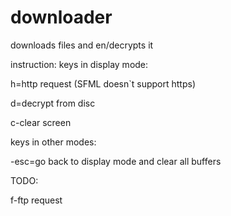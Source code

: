 # downloader
downloads files and en/decrypts it


instruction:
keys in display mode:

h=http request (SFML doesn`t support https)

d=decrypt from disc

c-clear screen

keys in other modes:

-esc=go back to display mode and clear all buffers


TODO:

f-ftp request
